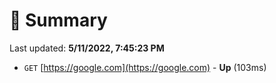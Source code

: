 # 📖 Summary
Last updated: **5/11/2022, 7:45:23 PM**

- `GET` [https://google.com](https://google.com) - **Up** (103ms)
